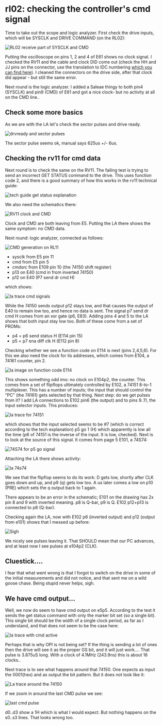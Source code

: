 # rl02: checking the controller's cmd signal

Time to take out the scope and logic analyzer. First check the drive inputs, which will be SYSCLK and DRIVE COMMAND (on the RL02):

![RL02 receive part of SYSCLK and CMD](rl02-receive-1.png)

Putting the oscilloscope on pins 1, 2 and 4 of E61 shows no clock signal. I checked the RV11 and the cable and clock DID come out (check the HH and JJ pins on the connector, use the translation to IDC numbering [which you can find here](../../decalphabet/index.md)). I cleaned the connectors on the drive side, after that clock did appear - but still the same error.

Next round is the logic analyzer. I added a Saleae thingy to both pin4 (SYSCLK) and pin9 (CMD) of E61 and got a nice clock- but no activity at all on the CMD line..

## Check some more basics

As we are with the LA let's check the sector pulses and drive ready.

![drvready and sector pulses](la-drvready-1.png)

The sector pulse seems ok, manual says 625us +/- 6us.


## Checking the rv11 for cmd data

Next round is to check the same on the RV11. The failing test is trying to send an incorrect GET STATUS command to the drive. This uses function code 2, and there is a good summary of how this works in the rv11 technical guide:

![tech guide get status explanation](tech-get-status.png)

We also need the schematics there:

![RV11 clock and CMD](rv11-clock.png)

Clock and CMD are both leaving from E5. Putting the LA there shows the same symptom: no CMD data.

Next round: logic analyzer, connected as follows:

![CMD generation on RL11](rl11-cmd-gen-1.png)

* sysclk from E5 pin 11
* cmd from E5 pin 5
* cmdsrc from E109 pin 10 (the 74150 shift register)
* p13 on E40 (cmd in from inverted 74150)
* p12 on E40 (P7 send dr cmd H)

which shows:

![la trace cmd signals](la-cmd-signal-1.png)

While the 74150 sends output p12 stays low, and that causes the output of E40 to remain low too, and hence no data is sent. The signal p7 send dr cmd H comes from an xor gate (p6, E83). Adding pins 4 and 5 to the LA shows that both input stay low too. Both of these come from a set of PROMs:

* p4 = p6 send status H (E114 pin 15)
* p5 = p7 ena diff clk H (E112 pin 8)

Checking whether we see a function code on E114 is next (pins 2,4,5,6). For this we also need the clock for its addresses, which comes from E104, a 74161 counter, pin 2.

![la image on function code E114](la-fcode-1.png)

This shows something odd imo: no clock on E104p2, the counter. This comes from a set of flipflops ultimately controlled by E102, a 74151 8-to-1 multiplexer. This has a number of inputs; the input that should control the "PC" (the 74161) gets selected by that thing. Next step: do we get pulses from it? I add LA connections to E102 pin6 (the output) and to pins 9..11, the input selector inputs. This produces:

![la trace for 74151](la-74151-1.png)

which shows that the input selected seems to be #7 (which is correct according to the tech explanation) p5 go 1 (H) which apparently is low all the time (p6 of 74151 is the inverse of the input. It is low, checked). Next is to look at the source of this signal. It comes from page 5 E101, a 74S74:

![74S74 for p5 go signal](schema-p5-74s74.png)

Attaching the LA there shows activity:

![la 74s74](la-74s74-1.png)

We see that the flipflop seems to do its work: D gets low, shortly after CLK goes down and up, and p9 (q) gets low too. A us later comes a low on p10 (PRE) which sets the q output back to 1 again.

There appears to be an error in the schematic; E101 on the drawing has 2x pin 8 and 9 with inverted meaning. p8 is Q-bar, p9 is Q. E102 p12+p13 is connected to p8 (Q-bar).

Checking again the LA, now with E102 p6 (inverted output) and p12 (output from e101) shows that I messed up before:

![Sigh](la-e102-again.png)

We nicely see pulses leaving it. That SHOULD mean that our PC advances, and at least now I see pulses at e104p2 (CLK).

## Cluestick....

I fear that what went wrong is that I forgot to switch on the drive in some of the initial measurements and did not notice, and that sent me on a wild goose chase. Being stupid never helps, sigh.

## We have cmd output...

Well, we now do seem to have cmd output on e5p5. According to the test it sends the get status command with only the marker bit set (so a single bit). This single bit should be the width of a single clock period, as far as I understand, and that does not seem to be the case here:

![la trace with cmd active](la-cmd-active-1.png)

Perhaps that is why OPI is not being set? If the thing is sending a lot of ones then the drive will see it as the proper GS bit, and it will just work.... That pulse is 3.875uS long. With a clock of 4.1MHz (243.9ns) this is about 16 clocks.. 

Next trace is to see what happens around that 74150. One expects as input the 0001(hex) and as output the bit pattern. But it does not look like it:

![La trace around the 74150](la-74150-2.png)

If we zoom in around the last CMD pulse we see:

![last cmd pulse](la-74150-3-zoomed.png)

d0..d3 show a 1H which is what I would expect. But nothing happens on the s0..s3 lines. That looks wrong too.


